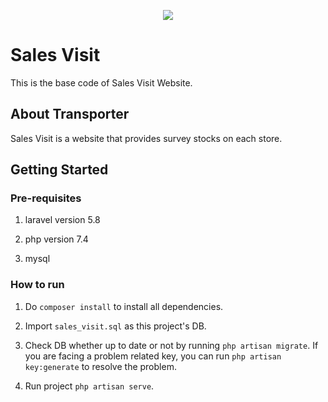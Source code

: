 <p align="center"><img src="https://www.shutterstock.com/image-photo/customer-research-survey-online-poll-260nw-2051352857.jpg"></p>


# Sales Visit

This is the base code of Sales Visit Website.


## About Transporter

Sales Visit is a website that provides survey stocks on each store.


## Getting Started

### Pre-requisites
1. laravel version 5.8

2. php version 7.4

3. mysql


### How to run
1. Do `composer install` to install all dependencies.

2. Import `sales_visit.sql` as this project's DB.

3. Check DB whether up to date or not by running `php artisan migrate`. If you are facing a problem related key, you can run `php artisan key:generate` to resolve the problem.

4. Run project `php artisan serve`.
